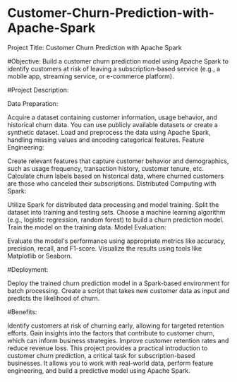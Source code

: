 # Customer-Churn-Prediction-with-Apache-Spark
Project Title: Customer Churn Prediction with Apache Spark

#Objective:
Build a customer churn prediction model using Apache Spark to identify customers at risk of leaving a subscription-based service (e.g., a mobile app, streaming service, or e-commerce platform).

#Project Description:

Data Preparation:

Acquire a dataset containing customer information, usage behavior, and historical churn data. You can use publicly available datasets or create a synthetic dataset.
Load and preprocess the data using Apache Spark, handling missing values and encoding categorical features.
Feature Engineering:

Create relevant features that capture customer behavior and demographics, such as usage frequency, transaction history, customer tenure, etc.
Calculate churn labels based on historical data, where churned customers are those who canceled their subscriptions.
Distributed Computing with Spark:

Utilize Spark for distributed data processing and model training.
Split the dataset into training and testing sets.
Choose a machine learning algorithm (e.g., logistic regression, random forest) to build a churn prediction model.
Train the model on the training data.
Model Evaluation:

Evaluate the model's performance using appropriate metrics like accuracy, precision, recall, and F1-score.
Visualize the results using tools like Matplotlib or Seaborn.

#Deployment:

Deploy the trained churn prediction model in a Spark-based environment for batch processing.
Create a script that takes new customer data as input and predicts the likelihood of churn.

#Benefits:

Identify customers at risk of churning early, allowing for targeted retention efforts.
Gain insights into the factors that contribute to customer churn, which can inform business strategies.
Improve customer retention rates and reduce revenue loss.
This project provides a practical introduction to customer churn prediction, a critical task for subscription-based businesses. It allows you to work with real-world data, perform feature engineering, and build a predictive model using Apache Spark.
